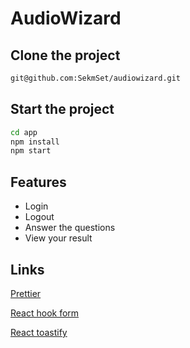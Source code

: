 # AudioWizard

## Clone the project

```bash
git@github.com:SekmSet/audiowizard.git
```

## Start the project

```bash
cd app
npm install
npm start
```

## Features

- Login
- Logout 
- Answer the questions
- View your result

## Links 

[Prettier](https://prettier.io/)

[React hook form](https://react-hook-form.com/)

[React toastify](https://github.com/fkhadra/react-toastify)